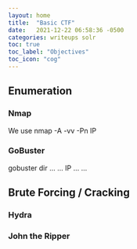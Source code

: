 ```yaml
---
layout: home
title:  "Basic CTF"
date:   2021-12-22 06:58:36 -0500
categories: writeups solr
toc: true
toc_label: "Objectives"
toc_icon: "cog"
---
```

## Enumeration

### Nmap
We use nmap -A -vv -Pn IP 

### GoBuster
gobuster dir ... ... IP ... ... 

## Brute Forcing / Cracking

### Hydra

### John the Ripper
